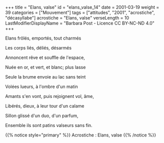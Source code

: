 +++
title = "Elans, valse"
id = "elans_valse_14"
date = 2001-03-19
weight = 39
categories = ["Mouvement"]
tags = ["attitudes", "2001", "acrostiche", "décasyllabe"]
acrostiche = "Elans, valse"
verseLength = 10
LastModifierDisplayName = "Barbara Post - Licence CC BY-NC-ND 4.0"
+++

Elans frôlés, emportés, tout charmés

Les corps liés, déliés, désarmés

Annoncent rêve et souffle de l'espace,

Nuée en or, et vert, et blanc; plus lasse

Seule la brume envoie au lac sans teint

Volées lueurs, à l'ombre d'un matin

Amants s'en vont, puis rejoignent vol, âme,

Libérés, dieux, à leur tour d'un calame

Sillon glissé d'un duo, d'un parfum,

Ensemble ils sont patins valseurs sans fin.

{{% notice style="primary" %}}
Acrostiche : Elans, valse
{{% /notice %}}
